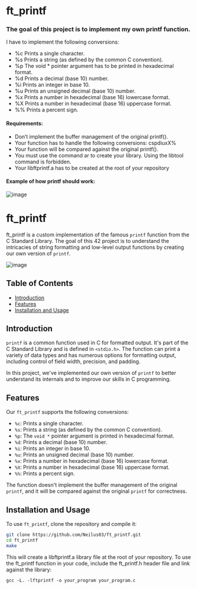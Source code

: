 # ft_printf
### The goal of this project is to implement my own printf function.

I have to implement the following conversions:

- %c Prints a single character.
- %s Prints a string (as defined by the common C convention).
- %p The void * pointer argument has to be printed in hexadecimal format.
- %d Prints a decimal (base 10) number.
- %i Prints an integer in base 10.
- %u Prints an unsigned decimal (base 10) number.
- %x Prints a number in hexadecimal (base 16) lowercase format.
- %X Prints a number in hexadecimal (base 16) uppercase format.
- %% Prints a percent sign.

#### Requirements:
- Don’t implement the buffer management of the original printf().
- Your function has to handle the following conversions: cspdiuxX%
- Your function will be compared against the original printf().
- You must use the command ar to create your library. Using the libtool command is forbidden.
- Your libftprintf.a has to be created at the root of your repository


#### Example of how printf should work:
![image](https://user-images.githubusercontent.com/87651732/222954845-ac588ca4-7cac-452f-88d9-042f05eee3de.png)





# ft_printf

ft_printf is a custom implementation of the famous `printf` function from the C Standard Library. The goal of this 42 project is to understand the intricacies of string formatting and low-level output functions by creating our own version of `printf`.

![image](https://user-images.githubusercontent.com/87651732/222954845-ac588ca4-7cac-452f-88d9-042f05eee3de.png)

## Table of Contents

- [Introduction](#introduction)
- [Features](#features)
- [Installation and Usage](#installation-and-usage)


## Introduction

`printf` is a common function used in C for formatted output. It's part of the C Standard Library and is defined in `<stdio.h>`. The function can print a variety of data types and has numerous options for formatting output, including control of field width, precision, and padding.

In this project, we've implemented our own version of `printf` to better understand its internals and to improve our skills in C programming.

## Features

Our `ft_printf` supports the following conversions:

- `%c`: Prints a single character.
- `%s`: Prints a string (as defined by the common C convention).
- `%p`: The `void *` pointer argument is printed in hexadecimal format.
- `%d`: Prints a decimal (base 10) number.
- `%i`: Prints an integer in base 10.
- `%u`: Prints an unsigned decimal (base 10) number.
- `%x`: Prints a number in hexadecimal (base 16) lowercase format.
- `%X`: Prints a number in hexadecimal (base 16) uppercase format.
- `%%`: Prints a percent sign.

The function doesn't implement the buffer management of the original `printf`, and it will be compared against the original `printf` for correctness.

## Installation and Usage

To use `ft_printf`, clone the repository and compile it:

```bash
git clone https://github.com/Neilus03/ft_printf.git
cd ft_printf
make
```
This will create a libftprintf.a library file at the root of your repository. To use the ft_printf function in your code, include the ft_printf.h header file and link against the library:

```
gcc -L. -lftprintf -o your_program your_program.c
```

